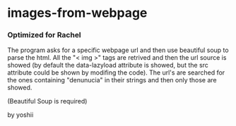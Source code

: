 # images-from-webpage  
###  Optimized for Rachel


The program asks for a specific webpage url and then use beautiful soup to parse the html. All the "< img >" tags are retrived and then the url source is showed (by default the data-lazyload attribute is showed, but the src attribute could be shown by modifing the code). The url's are searched for the ones containing "denunucia" in their strings and then only those are showed. 

(Beautiful Soup is required)


by yoshii
